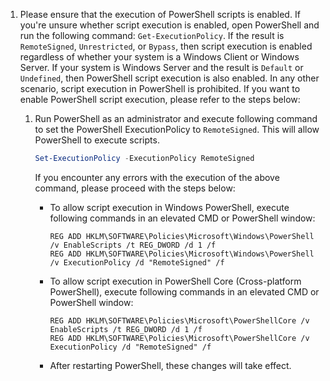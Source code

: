 1. Please ensure that the execution of PowerShell scripts is enabled. If you're unsure whether script execution is enabled, open PowerShell and run the following command: `Get-ExecutionPolicy`. If the result is `RemoteSigned`, `Unrestricted`, or `Bypass`, then script execution is enabled regardless of whether your system is a Windows Client or Windows Server. If your system is Windows Server and the result is `Default` or `Undefined`, then PowerShell script execution is also enabled. In any other scenario, script execution in PowerShell is prohibited. If you want to enable PowerShell script execution, please refer to the steps below:

    1. Run PowerShell as an administrator and execute following command to set the PowerShell ExecutionPolicy to `RemoteSigned`. This will allow PowerShell to execute scripts.

        ```powershell
        Set-ExecutionPolicy -ExecutionPolicy RemoteSigned
        ```

        If you encounter any errors with the execution of the above command, please proceed with the steps below:

        - To allow script execution in Windows PowerShell, execute following commands in an elevated CMD or PowerShell window:
            ```
            REG ADD HKLM\SOFTWARE\Policies\Microsoft\Windows\PowerShell /v EnableScripts /t REG_DWORD /d 1 /f
            REG ADD HKLM\SOFTWARE\Policies\Microsoft\Windows\PowerShell /v ExecutionPolicy /d "RemoteSigned" /f
            ```
        - To allow script execution in PowerShell Core (Cross-platform PowerShell), execute following commands in an elevated CMD or PowerShell window:
            ```
            REG ADD HKLM\SOFTWARE\Policies\Microsoft\PowerShellCore /v EnableScripts /t REG_DWORD /d 1 /f
            REG ADD HKLM\SOFTWARE\Policies\Microsoft\PowerShellCore /v ExecutionPolicy /d "RemoteSigned" /f
            ```
        - After restarting PowerShell, these changes will take effect.
